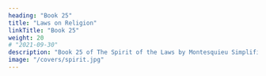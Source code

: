 ```yaml
---
heading: "Book 25"
title: "Laws on Religion"
linkTitle: "Book 25"
weight: 20
# "2021-09-30"
description: "Book 25 of The Spirit of the Laws by Montesquieu Simplified in 15 chapters"
image: "/covers/spirit.jpg"
---
```

